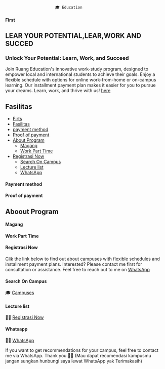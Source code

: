                           🎓 Education 

#### First
## LEAR YOUR POTENTIAL,LEAR,WORK AND SUCCED


### Unlock Your Potential: Learn, Work, and Succeed


Join Ruang Education's innovative work-study program, designed to empower local and international students to achieve their goals. Enjoy a flexible schedule with options for online work-from-home or on-campus learning. Our installment payment plan makes it easier for you to pursue your dreams. Learn, work, and thrive with us! [here](https://edunitas.com/kampus?gsf_by=d7bf08e6)


## Fasilitas 

- [Firts](#Firts)
- [Fasilitas](#Fasilitas)
- [payment method](#payment-method)
- [Proof of payment](#Proof-of-payment)
- [About Program](#About-Program)
  - [Magang](#Magang)
  - [Work Part Time](#Work-part-Time)
- [Registrasi Now](#Registrasi-Now)
  - [Search On Campus](#Search-On-Campus)
  - [Lecture list](#Lecture-list)
  - [WhatsApp](#Qhatsapp)

#### Payment method
#### Proof of payment

## Aboout Program
#### Magang
#### Work Part Time

#### Registrasi Now

[Clik](https://edunitas.com/kampus?gsf_by=d7bf08e6) the link below to find out about campuses with flexible schedules and installment payment plans. Interested? Please contact me first for consultation or assistance. Feel free to reach out to me on [WhatsApp](https://wa.me/qr/W24YNYJL2NHFE1) 

#### Search On Campus
🎓 [Campuses](https://edunitas.com/kampus?gsf_by=d7bf08e6)
#### Lecture list
✍🏿  [Registrasi Now](https://edunitas.com/kampus/pendaftaran?gsf_by=d7bf08e6)
#### Whatsapp
🙏🏿 [WhatsApp](https://wa.me/qr/W24YNYJL2NHFE1) 

If you want to get recommendations for your campus, feel free to contact me via WhatsApp. Thank you.🙏🏿
(Mau dapat recomendasi kampusmu jangan sungkan hunbungi saya lewat WhatsApp yak Terimakasih)

